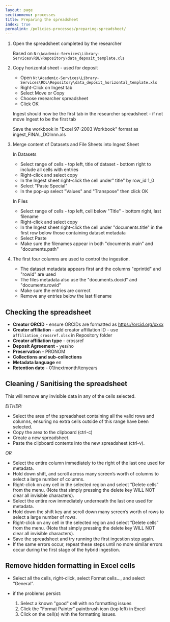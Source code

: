 ```yaml
---
layout: page
sectionmenu: processes
title: Preparing the spreadsheet
index: true
permalink: /policies-processes/preparing-spreadsheet/
---
```


1. Open the spreadsheet completed by the researcher  
   
   Based on `N:\Academic-Services\Library-Services\RDL\Repository\data_deposit_template.xls`

2. Copy horizontal sheet - used for deposit  

   * Open `N:\Academic-Services\Library-Services\RDL\Repository\data_deposit_horizontal_template.xls`
   * Right-Click on Ingest tab
   * Select Move or Copy 
   * Choose researcher spreadsheet 
   * Click OK 

   Ingest should now be the first tab in the researcher spreadsheet - if not move Ingest to be the first tab 
   
   Save the workbook in "Excel 97-2003 Workbook" format as  ingest_FINAL_DOInnn.xls 

3. Merge content of Datasets and File Sheets into Ingest Sheet  

   In Datasets  
   * Select range of cells - top left, title of dataset - bottom right to include all cells with entries
   * Right-click and select copy
   * In the Ingest sheet right-click the cell under" title" by row_id 1_0
   * Select "Paste Special"
   * In the pop-up select "Values" and "Transpose" then click OK

   In Files  
   * Select range of cells - top left, cell below "Title" - bottom right, last filename
   * Right-click and select copy
   * In the Ingest sheet right-click the cell under "documents.title" in the first row below those containing dataset metadata
   * Select Paste 
   * Make sure the filenames appear in both "documents.main" and "documents.path" 

4. The first four columns are used to control the ingestion.  

   * The dataset metadata appears first and the columns "eprintid" and "rowid" are used 
   * The files metadata also use the "documents.docid" and "documents.rowid"
   * Make sure the entries are correct
   * Remove any entries below the last filename 

## Checking the spreadsheet

* **Creator ORCID** - ensure ORCIDs are formatted as https://orcid.org/xxxx 
* **Creator affiliation** - add creator affiliation ID - use `affiliation_crossref.xlsx` in Repository folder 
* **Creator affiliation type** - crossref
* **Deposit Agreement** - yes/no
* **Preservation** - PRONOM 
* **Collections and sub-collections**
* **Metadata language** en 
* **Retention date** - 01/nextmonth/tenyears 

## Cleaning / Sanitising the spreadsheet

This will remove any invisible data in any of the cells selected. 

_EITHER:_

* Select the area of the spreadsheet containing all the valid rows and columns, ensuring no extra cells outside of this range have been selected. 
* Copy the area to the clipboard (ctrl-c) 
* Create a new spreadsheet. 
* Paste the clipboard contents into the new spreadsheet (ctrl-v). 

_OR_ 

* Select the entire column immediately to the right of the last one used for metadata. 
* Hold down shift, and scroll across many screen’s worth of columns to select a large number of columns. 
* Right-click on any cell in the selected region and select “Delete cells” from the menu. (Note that simply pressing the delete key WILL NOT clear all invisible characters). 
* Select the entire row immediately underneath the last one used for metadata. 
* Hold down the shift key and scroll down many screen’s worth of rows to select a large number of rows. 
* Right-click on any cell in the selected region and select “Delete cells” from the menu. (Note that simply pressing the delete key WILL NOT clear all invisible characters). 
* Save the spreadsheet and try running the first ingestion step again. 
* If the same errors occur, repeat these steps until no more similar errors occur during the first stage of the hybrid ingestion. 

## Remove hidden formatting in Excel cells 

* Select all the cells, right-click, select Format cells…, and select “General”. 
* if the problems persist:

  1. Select a known "good" cell with no formatting issues 
  2. Click the "Format Painter" paintbrush icon (top left) in Excel 
  3. Click on the cell(s) with the formatting issues. 
